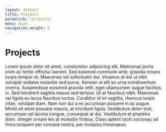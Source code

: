 ```yaml
---
layout: default
title: Projects
permalink: /projects/
menu: main
navigation_weight: 5
---
```


Projects
========


Lorem ipsum dolor sit amet, consectetur adipiscing elit. Maecenas porta enim ac tortor efficitur laoreet. Sed euismod commodo ante, gravida ornare turpis tempor et. Maecenas vel sollicitudin dui. Vivamus at est ut nibh volutpat sodales molestie sed purus. Aenean ut elit eu urna condimentum viverra. Suspendisse euismod gravida velit, eget ullamcorper augue facilisis in. Sed hendrerit sagittis massa sed tempor. Ut at faucibus nibh. Maecenas vel ligula eu lacus faucibus luctus. Curabitur id mi sagittis, rhoncus turpis vitae, volutpat diam. Nam non dui a ex accumsan posuere in ac augue. Morbi sit amet posuere mauris, at tincidunt ligula. Vestibulum dolor erat, accumsan vel lacinia congue, consequat at dui. Vestibulum et pharetra diam. Integer ornare leo at molestie finibus. Class aptent taciti sociosqu ad litora torquent per conubia nostra, per inceptos himenaeos. 